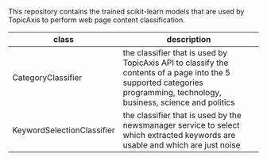 This repository contains the trained scikit-learn models that are used by TopicAxis to perform
web page content classification.


| class                      | description   |
|----------------------------|---------------|
| CategoryClassifier         | the classifier that is used by TopicAxis API to classify the contents of a page into the 5 supported categories programming, technology, business, science and politics | 
| KeywordSelectionClassifier | the classifier that is used by the newsmanager service to select which extracted keywords are usable and which are just noise |
